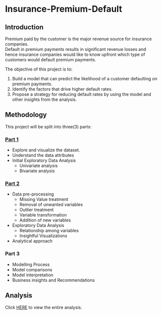 # Insurance-Premium-Default

## Introduction


Premium paid by the customer is the major revenue source for insurance companies.  
Default in premium payments results in significant revenue losses and hence insurance companies would like to know upfront which type of customers would default premium payments. 


The objective of this project is to:
1. Build a model that can predict the likelihood of a customer defaulting on premium payments.
2. Identify the factors that drive higher default rates.
3. Propose a strategy for reducing default rates by using the model and other insights from the analysis.


## Methodology

This project will be split into three(3) parts:

### [Part 1](https://github.com/seandhan/Insurance-Premium-Default/blob/main/Part%201.ipynb)
* Explore and visualize the dataset.
* Understand the data attributes
* Initial Exploratory Data Analysis 
   * Univariate analysis
   * Bivariate analysis
        
### [Part 2](https://github.com/seandhan/Insurance-Premium-Default/blob/main/Part2.ipynb)
* Data pre-processing
   - Missing Value treatment
   - Removal of unwanted variables
   - Outlier treatment
   - Variable transformation
   - Addition of new variables
* Exploratory Data Analysis
   - Relationship among variables
   - Insightful Visualizations
* Analytical approach

### Part 3
* Modelling Process
* Model comparisons
* Model interpretation
* Business insights and Recommendations

## Analysis
Click [HERE](https://github.com/seandhan/Insurance-Premium-Default/blob/main/InsurancePremiumDefault.ipynb) to view the entire analysis.
